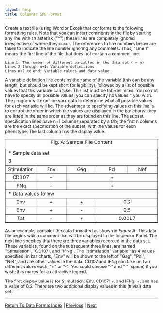 ```yaml
---
layout: help
title: Columnar SPD Format
---
```


Create a text file (using Word or Excel) that conforms to the following formatting rules. Note that you can insert comments in the file by starting any line with an asterisk ("*"); these lines are completely ignored irrespective of where they occur. The references to line numbers below are taken to indicate the line number ignoring any comments. Thus, "Line 1" means the first line of the file that does not contain a comment line.

    Line 1: The number of different variables in the data set ( = n)  
    Lines 2 through n+1: Variable definitions  
    Lines n+2 to end: Variable values and data value

A variable definition line contains the name of the variable (this can be any length, but should be kept short for legibility), followed by a list of possible values that this variable can take. This list must be tab-delimited. You do not have to specify all possible values; you can specify no values if you wish. The program will examine your data to determine what all possible values for each variable will be. The advantage to specifying values on this line is to control the order in which the values are displayed in the bar charts: they are listed in the same order as they are found on this line. The subset specification lines have n+1 columns separated by a tab; the first n columns are the exact specification of the subset, with the values for each phenotype. The last column has the display value.

<table border="1" align="center" cellspacing="0" cellpadding="3">
	<caption>Fig. A: Sample File Content</caption>
	<tr>
		<td colspan="5" align="left">* Sample data set</td>
	</tr>
	<tr>
		<td colspan="5" align="left">3</td>
	</tr>
	<tr>
		<td width="20%" align="center">Stimulation</td>
		<td width="20%" align="center">Env</td>
		<td width="20%" align="center">Gag</td>
		<td width="20%" align="center">Pol</td>
		<td width="20%" align="center">Nef</td>
	</tr>
	<tr>
		<td width="20%" align="center">CD107</td>
		<td width="20%" align="center">-</td>
		<td width="60%" align="center" colspan="3">+</td>
	</tr>
	<tr>
		<td width="20%" align="center">IFNg</td>
		<td width="20%" align="center">-</td>
		<td width="60%" align="center" colspan="3">+</td>
	</tr>
	<tr>
		<td colspan="5" align="left">* Data values follow</td>
	</tr>
	<tr>
		<td width="20%" align="center">Env</td>
		<td width="20%" align="center">+</td>
		<td width="20%" align="center">+</td>
		<td width="40%" align="center" colspan="2">0.2</td>
	</tr>
	<tr>
		<td width="20%" align="center">Env</td>
		<td width="20%" align="center">+</td>
		<td width="20%" align="center">-</td>
		<td width="40%" align="center" colspan="2">0.5</td>
	</tr>
	<tr>
		<td width="20%" align="center">Tat</td>
		<td width="20%" align="center">-</td>
		<td width="20%" align="center">+</td>
		<td width="40%" align="center" colspan="2">0.0017</td>
	</tr>
</table>

As an example, consider the data formatted as shown in *Figure A*. This data file begins with a comment that will be displayed in the Inspector Panel. The next line specifies that there are three variables recorded in the data set. These variables, found on the subsequent three lines, are named "Stimulation", "CD107", and "IFNg". The "stimulation" variable has 4 values specified; in bar charts, "Env" will be shown to the left of "Gag", "Pol", "Nef", and any other values in the data. CD107 and IFNg can take on two different values each, "+" or "-". You could choose "&middot;" and "&nbsp;" (space) if you wish; this makes for an attractive legend.

The first display value is for Stimulation: Env, CD107: +, and IFNg: +, and has a value of 0.2. There are two additional display values in this (trivial) data set.

*****

[Return To Data Format Index](dataformat) | [Previous](delimitedformat) | [Next](matrixformat)
